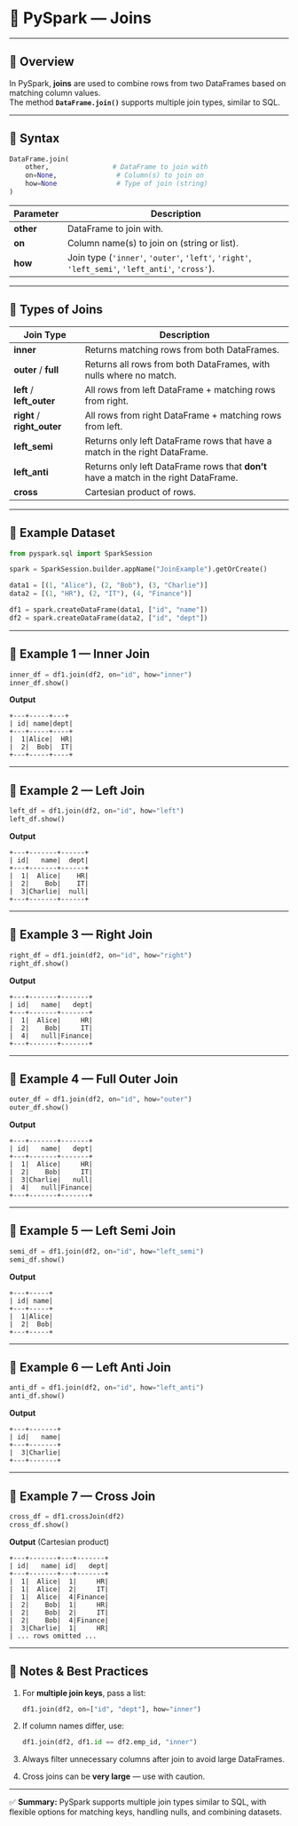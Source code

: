 # 📌 PySpark — Joins

---

## 🔹 Overview
In PySpark, **joins** are used to combine rows from two DataFrames based on matching column values.  
The method **`DataFrame.join()`** supports multiple join types, similar to SQL.

---

## 🔹 Syntax
```python
DataFrame.join(
    other,                # DataFrame to join with
    on=None,               # Column(s) to join on
    how=None               # Type of join (string)
)
````

| Parameter | Description                                                                                     |
| --------- | ----------------------------------------------------------------------------------------------- |
| **other** | DataFrame to join with.                                                                         |
| **on**    | Column name(s) to join on (string or list).                                                     |
| **how**   | Join type (`'inner'`, `'outer'`, `'left'`, `'right'`, `'left_semi'`, `'left_anti'`, `'cross'`). |

---

## 🔹 Types of Joins

| Join Type                    | Description                                                                          |
| ---------------------------- | ------------------------------------------------------------------------------------ |
| **inner**                    | Returns matching rows from both DataFrames.                                          |
| **outer** / **full**         | Returns all rows from both DataFrames, with nulls where no match.                    |
| **left** / **left\_outer**   | All rows from left DataFrame + matching rows from right.                             |
| **right** / **right\_outer** | All rows from right DataFrame + matching rows from left.                             |
| **left\_semi**               | Returns only left DataFrame rows that have a match in the right DataFrame.           |
| **left\_anti**               | Returns only left DataFrame rows that **don’t** have a match in the right DataFrame. |
| **cross**                    | Cartesian product of rows.                                                           |

---

## 🔹 Example Dataset

```python
from pyspark.sql import SparkSession

spark = SparkSession.builder.appName("JoinExample").getOrCreate()

data1 = [(1, "Alice"), (2, "Bob"), (3, "Charlie")]
data2 = [(1, "HR"), (2, "IT"), (4, "Finance")]

df1 = spark.createDataFrame(data1, ["id", "name"])
df2 = spark.createDataFrame(data2, ["id", "dept"])
```

---

## 🔹 Example 1 — Inner Join

```python
inner_df = df1.join(df2, on="id", how="inner")
inner_df.show()
```

**Output**

```
+---+-----+---+
| id| name|dept|
+---+-----+----+
|  1|Alice|  HR|
|  2|  Bob|  IT|
+---+-----+----+
```

---

## 🔹 Example 2 — Left Join

```python
left_df = df1.join(df2, on="id", how="left")
left_df.show()
```

**Output**

```
+---+-------+------+
| id|   name|  dept|
+---+-------+------+
|  1|  Alice|    HR|
|  2|    Bob|    IT|
|  3|Charlie|  null|
+---+-------+------+
```

---

## 🔹 Example 3 — Right Join

```python
right_df = df1.join(df2, on="id", how="right")
right_df.show()
```

**Output**

```
+---+-------+-------+
| id|   name|   dept|
+---+-------+-------+
|  1|  Alice|     HR|
|  2|    Bob|     IT|
|  4|   null|Finance|
+---+-------+-------+
```

---

## 🔹 Example 4 — Full Outer Join

```python
outer_df = df1.join(df2, on="id", how="outer")
outer_df.show()
```

**Output**

```
+---+-------+-------+
| id|   name|   dept|
+---+-------+-------+
|  1|  Alice|     HR|
|  2|    Bob|     IT|
|  3|Charlie|   null|
|  4|   null|Finance|
+---+-------+-------+
```

---

## 🔹 Example 5 — Left Semi Join

```python
semi_df = df1.join(df2, on="id", how="left_semi")
semi_df.show()
```

**Output**

```
+---+-----+
| id| name|
+---+-----+
|  1|Alice|
|  2|  Bob|
+---+-----+
```

---

## 🔹 Example 6 — Left Anti Join

```python
anti_df = df1.join(df2, on="id", how="left_anti")
anti_df.show()
```

**Output**

```
+---+-------+
| id|   name|
+---+-------+
|  3|Charlie|
+---+-------+
```

---

## 🔹 Example 7 — Cross Join

```python
cross_df = df1.crossJoin(df2)
cross_df.show()
```

**Output** (Cartesian product)

```
+---+-------+---+-------+
| id|   name| id|   dept|
+---+-------+---+-------+
|  1|  Alice|  1|     HR|
|  1|  Alice|  2|     IT|
|  1|  Alice|  4|Finance|
|  2|    Bob|  1|     HR|
|  2|    Bob|  2|     IT|
|  2|    Bob|  4|Finance|
|  3|Charlie|  1|     HR|
| ... rows omitted ...
```

---

## 🔹 Notes & Best Practices

1. For **multiple join keys**, pass a list:

   ```python
   df1.join(df2, on=["id", "dept"], how="inner")
   ```
2. If column names differ, use:

   ```python
   df1.join(df2, df1.id == df2.emp_id, "inner")
   ```
3. Always filter unnecessary columns after join to avoid large DataFrames.
4. Cross joins can be **very large** — use with caution.

---

✅ **Summary:**
PySpark supports multiple join types similar to SQL, with flexible options for matching keys, handling nulls, and combining datasets.

